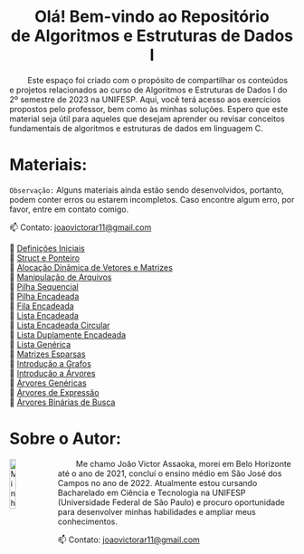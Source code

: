 <h1 align="center"> Olá! Bem-vindo ao Repositório <br>de Algoritmos e Estruturas de Dados I </h1>
&emsp;&emsp; Este espaço foi criado com o propósito de compartilhar os conteúdos e projetos relacionados ao curso de Algoritmos e Estruturas de Dados I do 2º semestre de 2023 na UNIFESP. Aqui, você terá acesso aos exercícios propostos pelo professor, bem como às minhas soluções. Espero que este material seja útil para aqueles que desejam aprender ou revisar conceitos fundamentais de algoritmos e estruturas de dados em linguagem C.

# Materiais:
`Observação:` Alguns materiais ainda estão sendo desenvolvidos, portanto, podem conter erros ou estarem incompletos. Caso encontre algum erro, por favor, entre em contato comigo.

📫 Contato: joaovictorar11@gmail.com

📁 [Definições Iniciais](./Aulas/[%20%201%20]%20%20Definições%20Iniciais/)
<br> 📁 [Struct e Ponteiro](./Aulas/[%20%202%20]%20Struct%20e%20Ponteiro/)
<br> 📁 [Alocação Dinâmica de Vetores e Matrizes](./Aulas/[%20%203%20]%20Alocação%20Dinâmica%20de%20Vetores%20e%20Matrizes/)
<br> 📁 [Manipulação de Arquivos](./Aulas/[%20%204%20]%20Manipulação%20de%20Arquivos/)
<br> 📁 [Pilha Sequencial](./Aulas/[%20%205%20]%20Pilha%20Sequencial/)
<br> 📁 [Pilha Encadeada](./Aulas/[%20%206%20]%20Pilha%20Encadeada/)
<br> 📁 [Fila Encadeada](./Aulas/[%20%207%20]%20Fila%20Encadeada/)
<br> 📁 [Lista Encadeada](./Aulas/[%20%208%20]%20Lista%20Encadeada/)
<br> 📁 [Lista Encadeada Circular](./Aulas/[%20%209%20]%20Lista%20Encadeada%20Circular/)
<br> 📁 [Lista Duplamente Encadeada](./Aulas/[%2010%20]%20Lista%20Duplamente%20Encadeada/)
<br> 📁 [Lista Genérica](./Aulas/[%2011%20]%20Lista%20Genérica/)
<br> 📁 [Matrizes Esparsas](./Aulas/[%2012%20]%20Matrizes%20Esparsas/)
<br> 📁 [Introdução a Grafos](./Aulas/[%2013%20]%20Introdução%20a%20Grafos/)
<br> 📁 [Introdução a Árvores](./Aulas/[%2014%20]%20Introdução%20a%20Árvores%20Binárias/)
<br> 📁 [Árvores Genéricas](./Aulas/[%2015%20]%20Árvores%20Genéricas/)
<br> 📁 [Árvores de Expressão](./Aulas/[%2016%20]%20Árvores%20de%20Expressão/)
<br> 📁 [Árvores Binárias de Busca](./Aulas/[%2017%20]%20Árvores%20Binárias%20de%20Busca/)



# Sobre o Autor:
<img src="https://avatars.githubusercontent.com/u/130188340?s=200&u=83c9d36fc760730d693236248c76d9464e4b92fc&v=4" alt="Minha Foto" align="left" width="15%" height="15%" style="margin-right: 10px">

<p align="justify">

&emsp;&emsp; Me chamo João Victor Assaoka, morei em Belo Horizonte até o ano de 2021, concluí o ensino médio em São José dos Campos no ano de 2022. Atualmente estou cursando Bacharelado em Ciência e Tecnologia na UNIFESP (Universidade Federal de São Paulo) e procuro oportunidade para desenvolver minhas habilidades e ampliar meus conhecimentos.

📫 Contato: joaovictorar11@gmail.com

</p>

##
